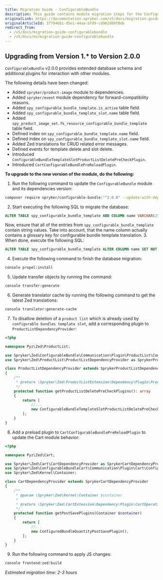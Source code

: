 ```yaml
---
title: Migration Guide - ConfigurableBundle
description: This guide contains module migration steps for the ConfigurableBundle module to the newer major version.
originalLink: https://documentation.spryker.com/v5/docs/migration-guide-configurablebundle
originalArticleId: 377946b1-d5e1-44aa-bfd9-cd962d89f0db
redirect_from:
  - /v5/docs/migration-guide-configurablebundle
  - /v5/docs/en/migration-guide-configurablebundle
---
```


## Upgrading from Version 1.* to Version 2.0.0
 
`ConfigurableBundle` v2.0.0 provides extended database schema and additional plugins for interaction with other modules.

The following details have been changed:

* Added `spryker/product-image` module to dependencies.
* Added `spryker/event` module dependency for forward-compatibility reasons.
* Added `spy_configurable_bundle_template.is_active` table field.
* Added `spy_configurable_bundle_template_slot.name` table field.
* Added `spy_product_image_set.fk_resource_configurable_bundle_template` table field.
* Defined index on `spy_configurable_bundle_template.name` field.
* Defined index on `spy_configurable_bundle_template_slot.name` field.
* Added Zed translations for CRUD related error messages.
* Defined events for template delete and slot delete.
* Introduced `ConfigurableBundleTemplateSlotProductListDeletePreCheckPlugin`.
* Introduced `CartConfigurableBundlePreReloadPlugin`.


**To upgrade to the new version of the module, do the following:**

1. Run the following command to update the `ConfigurableBundle` module and its dependencies version:
```bash
composer require spryker/configurable-bundle:"^2.0.0" --update-with-dependencies
```
2. Start executing the following SQL to migrate the database:
```sql
ALTER TABLE spy_configurable_bundle_template ADD COLUMN name VARCHAR(255) NULL;
```
Now, ensure that all of the entries from `spy_configurable_bundle_template` contain string values. Take into account, that the name column actually contains a glossary key for configurable bundle template translation.
3. When done, execute the following SQL:
```sql
ALTER TABLE spy_configurable_bundle_template ALTER COLUMN name SET NOT NULL;
```
4. Execute the following command to finish the database migration:
```bash
console propel:install
```
5. Update transfer objects by running the command:
```bash
console transfer:generate
```
6. Generate translator cache by running the following command to get the latest Zed translations:
```bash
console translator:generate-cache
```
7. To disallow deletion of a `product list` which is already used by `configurable bundles template slot`, add a corresponding plugin to `ProductListDependencyProvider`:
```php
<?php

namespace Pyz\Zed\ProductList;

use Spryker\Zed\ConfigurableBundle\Communication\Plugin\ProductList\ConfigurableBundleTemplateSlotProductListDeletePreCheckPlugin;
use Spryker\Zed\ProductList\ProductListDependencyProvider as SprykerProductListDependencyProvider;

class ProductListDependencyProvider extends SprykerProductListDependencyProvider
{
    /**
     * @return \Spryker\Zed\ProductListExtension\Dependency\Plugin\ProductListDeletePreCheckPluginInterface[]
     */
    protected function getProductListDeletePreCheckPlugins(): array
    {
        return [
            //...
            new ConfigurableBundleTemplateSlotProductListDeletePreCheckPlugin(),
        ];
    }
}
```
8. Add a preload plugin to `CartConfigurableBundlePreReloadPlugin` to update the Cart module behavior:
```php
<?php

namespace Pyz\Zed\Cart;

use Spryker\Zed\Cart\CartDependencyProvider as SprykerCartDependencyProvider;
use Spryker\Zed\ConfigurableBundleCart\Communication\Plugin\Cart\ConfiguredBundleQuantityPostSavePlugin;
use Spryker\Zed\Kernel\Container;

class CartDependencyProvider extends SprykerCartDependencyProvider
{
    /**
     * @param \Spryker\Zed\Kernel\Container $container
     *
     * @return \Spryker\Zed\CartExtension\Dependency\Plugin\CartOperationPostSavePluginInterface[]
     */
    protected function getPostSavePlugins(Container $container)
    {
        return [
            //...
            new ConfiguredBundleQuantityPostSavePlugin(),
        ];
    }
}
```
9. Run the following command to apply JS changes:
```bash
console frontend:zed:build
```

*Estimated migration time: 2-3 hours*
